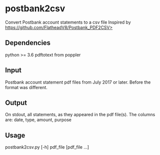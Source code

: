 # postbank2csv
Convert Postbank account statements to a csv file
Inspired by https://github.com/FlatheadV8/Postbank_PDF2CSV>

## Dependencies
python >= 3.6
pdftotext from poppler

## Input
Postbank account statement pdf files from July 2017 or later. Before the format was different.

## Output
On stdout, all statements, as they appeared in the pdf file(s).
The columns are:
date, type, amount, purpose

## Usage
postbank2csv.py [-h] pdf_file [pdf_file ...]
